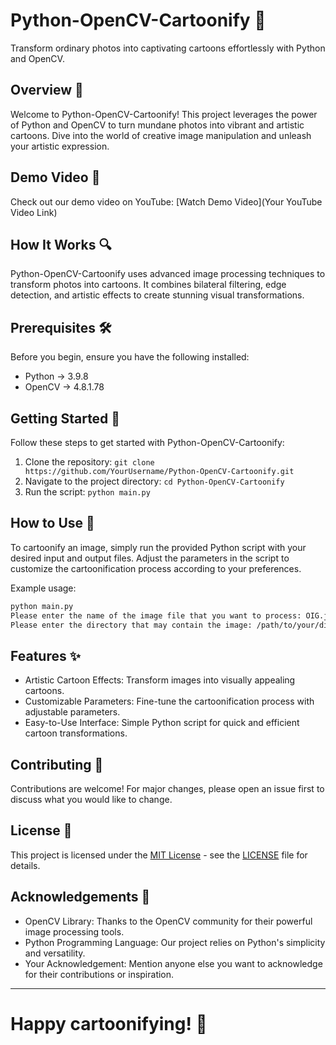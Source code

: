 # Python-OpenCV-Cartoonify 🎨

Transform ordinary photos into captivating cartoons effortlessly with Python and OpenCV.

## Overview 🚀

Welcome to Python-OpenCV-Cartoonify! This project leverages the power of Python and OpenCV to turn mundane photos into vibrant and artistic cartoons. Dive into the world of creative image manipulation and unleash your artistic expression.

## Demo Video 🎥

Check out our demo video on YouTube: [Watch Demo Video](Your YouTube Video Link)

## How It Works 🔍

Python-OpenCV-Cartoonify uses advanced image processing techniques to transform photos into cartoons. It combines bilateral filtering, edge detection, and artistic effects to create stunning visual transformations.

## Prerequisites 🛠️

Before you begin, ensure you have the following installed:

- Python -> 3.9.8
- OpenCV -> 4.8.1.78

## Getting Started 🏁

Follow these steps to get started with Python-OpenCV-Cartoonify:

1. Clone the repository: `git clone https://github.com/YourUsername/Python-OpenCV-Cartoonify.git`
2. Navigate to the project directory: `cd Python-OpenCV-Cartoonify`
3. Run the script: `python main.py`

## How to Use 🚀

To cartoonify an image, simply run the provided Python script with your desired input and output files. Adjust the parameters in the script to customize the cartoonification process according to your preferences.

Example usage:
```bash
python main.py
Please enter the name of the image file that you want to process: OIG.jpeg
Please enter the directory that may contain the image: /path/to/your/directory/
```

##  Features ✨
- Artistic Cartoon Effects: Transform images into visually appealing cartoons.
- Customizable Parameters: Fine-tune the cartoonification process with adjustable parameters.
- Easy-to-Use Interface: Simple Python script for quick and efficient cartoon transformations.


## Contributing 🤝

Contributions are welcome! For major changes, please open an issue first to discuss what you would like to change.


## License 📄

This project is licensed under the [MIT License](https://opensource.org/licenses/MIT) - see the [LICENSE](LICENSE) file for details.

## Acknowledgements 🙌

- OpenCV Library: Thanks to the OpenCV community for their powerful image processing tools.
- Python Programming Language: Our project relies on Python's simplicity and versatility.
- Your Acknowledgement: Mention anyone else you want to acknowledge for their contributions or inspiration.

---

# Happy cartoonifying! 🎉
